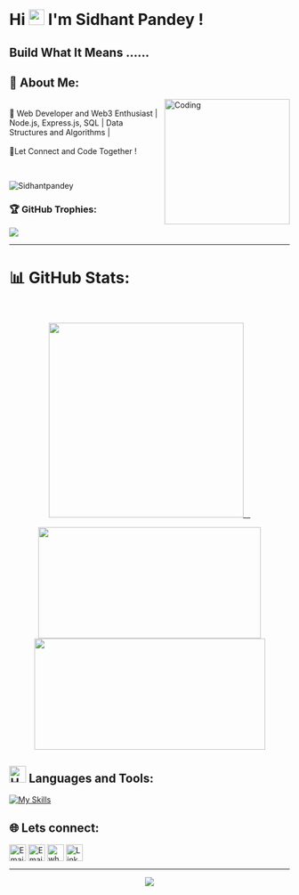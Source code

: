 # Hi  <img src="https://media.giphy.com/media/hvRJCLFzcasrR4ia7z/giphy.gif" width="28px" height="28px"> I'm Sidhant Pandey ! 

<h2>  Build What It Means ......  </h2> 



## 💫 About Me:
<img align="right" alt="Coding" width="225" height="225" src="https://media1.tenor.com/m/WkgpyPpxpDUAAAAd/work-internet.gif">
<p align="left">
  
<br>🌟 Web Developer and Web3 Enthusiast | Node.js, Express.js, SQL  |  Data Structures and Algorithms |
<br><br>💬Let Connect and Code Together !<br>
</p>
<br>

<p align="left"> <img src="https://komarev.com/ghpvc/?username=Sidhantpandey" alt="Sidhantpandey" /> </p> 

### 🏆 **GitHub Trophies:**
![](https://github-profile-trophy.vercel.app/?username=Sidhantpandey&theme=darkhub&no-frame=false&no-bg=false&margin-w=4)

---

# 📊 GitHub Stats:<br><br>
<p align="center">
<img width="350"  src="https://github-readme-stats.vercel.app/api/top-langs/?username=Sidhantpandey&size_weight=0.0005&count_weight=0.3&layout=compact&theme=vision-friendly-dark">__
</p>
<p align="center">
  <img width="400" height="200" src="https://github-readme-stats.vercel.app/api?username=Sidhantpandey&show_icons=true&theme=vision-friendly-dark">
  <img width="415" height="200" src = "https://github-readme-streak-stats.herokuapp.com/?user=Sidhantpandey&hide_border=false&theme=vision-friendly-dark">
</p>

## <img src="https://raw.githubusercontent.com/Tarikul-Islam-Anik/Animated-Fluent-Emojis/master/Emojis/Objects/Hammer%20and%20Wrench.png" alt="Hammer and Wrench" width="30" height="30" /> **Languages and Tools:**  

[![My Skills](https://skillicons.dev/icons?i=html,css,tailwind,js,react,vite,nodejs,git,github,vscode,c&perline=13)](#)

## 🌐 Lets connect:
 <a href="https://johnmwendwa.com" title="Portfolio"><img alt="Email"  src="https://img.shields.io/badge/website-f59042?style=for-the-badge&logo=About.me&logoColor=white" height="30" align="center"/></a> <a href="mailto:dev.sidhantpandey720@gmail.com" title="Email"><img alt="Email" src="https://img.shields.io/badge/Gmail-D14836?style=for-the-badge&logo=gmail&logoColor=white" height="30" align="center"/></a> <a href="https://wa.me/254747237927" title="Whatsapp"><img alt="whatsapp"  src="https://img.shields.io/badge/WhatsApp-25D366?style=for-the-badge&logo=whatsapp&logoColor=white" height="30" align="center"/></a> <a href="www.linkedin.com/in/sidhant-pandey-2803a5275"><img  alt="LinkedIn" title="LinkedIn" src="https://img.shields.io/static/v1?message=LinkedIn&logo=linkedin&label=&color=0077B5&logoColor=white&labelColor=&style=for-the-badge" height="30" align="center" /></a> 


<hr>

<p align="center">
     <img src="https://capsule-render.vercel.app/api?type=waving&color=gradient&height=100&section=footer"/>
</p>
